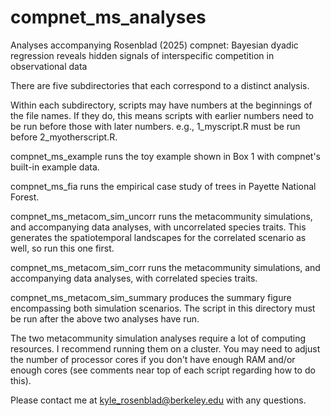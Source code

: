 # compnet_ms_analyses
Analyses accompanying Rosenblad (2025) compnet: Bayesian dyadic regression reveals hidden signals of interspecific competition in observational data

There are five subdirectories that each correspond to a distinct analysis.

Within each subdirectory, scripts may have numbers at the beginnings of the file names. If they do, this means scripts with earlier numbers need to be run before those with later numbers. e.g., 1_myscript.R must be run before 2_myotherscript.R.

compnet_ms_example runs the toy example shown in Box 1 with compnet's built-in example data.

compnet_ms_fia runs the empirical case study of trees in Payette National Forest.

compnet_ms_metacom_sim_uncorr runs the metacommunity simulations, and accompanying data analyses, with uncorrelated species traits. This generates the spatiotemporal landscapes for the correlated scenario as well, so run this one first.

compnet_ms_metacom_sim_corr runs the metacommunity simulations, and accompanying data analyses, with correlated species traits.

compnet_ms_metacom_sim_summary produces the summary figure encompassing both simulation scenarios. The script in this directory must be run after the above two analyses have run.

The two metacommunity simulation analyses require a lot of computing resources. I recommend running them on a cluster. You may need to adjust the number of processor cores if you don't have enough RAM and/or enough cores (see comments near top of each script regarding how to do this).

Please contact me at kyle_rosenblad@berkeley.edu with any questions.
